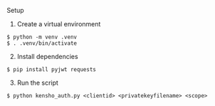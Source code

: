 
Setup

1. Create a virtual environment

```
$ python -m venv .venv
$ . .venv/bin/activate
```

2. Install dependencies

```
$ pip install pyjwt requests
```

3. Run the script

```
$ python kensho_auth.py <clientid> <privatekeyfilename> <scope>
```


